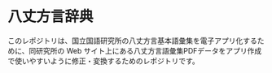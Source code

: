 # 八丈方言辞典
このレポジトリは、国立国語研究所の八丈方言基本語彙集を電子アプリ化するために、同研究所の Web サイト上にある八丈方言語彙集PDFデータをアプリ作成で使いやすいように修正・変換するためのレポジトリです。
